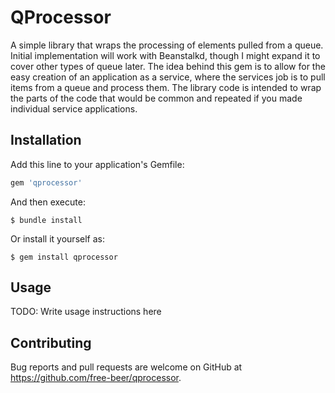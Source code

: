 # QProcessor

A simple library that wraps the processing of elements pulled from a queue. Initial
implementation will work with Beanstalkd, though I might expand it to cover other
types of queue later. The idea behind this gem is to allow for the easy creation
of an application as a service, where the services job is to pull items from a
queue and process them. The library code is intended to wrap the parts of the code
that would be common and repeated if you made individual service applications.

## Installation

Add this line to your application's Gemfile:

```ruby
gem 'qprocessor'
```

And then execute:

    $ bundle install

Or install it yourself as:

    $ gem install qprocessor

## Usage

TODO: Write usage instructions here

## Contributing

Bug reports and pull requests are welcome on GitHub at https://github.com/free-beer/qprocessor.

